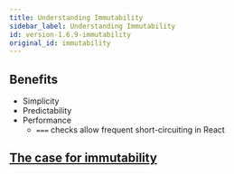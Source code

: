 ```yaml
---
title: Understanding Immutability
sidebar_label: Understanding Immutability
id: version-1.6.9-immutability
original_id: immutability
---
```

## Benefits

* Simplicity
* Predictability
* Performance
  * `===` checks allow frequent short-circuiting in React

## [The case for immutability](https://github.com/immutable-js/immutable-js#the-case-for-immutability)
